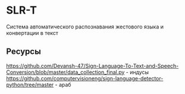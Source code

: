 # SLR-T
Система автоматического распознавания жестового языка и конвертации в текст
## Ресурсы
https://github.com/Devansh-47/Sign-Language-To-Text-and-Speech-Conversion/blob/master/data_collection_final.py - индусы
https://github.com/computervisioneng/sign-language-detector-python/tree/master - араб


